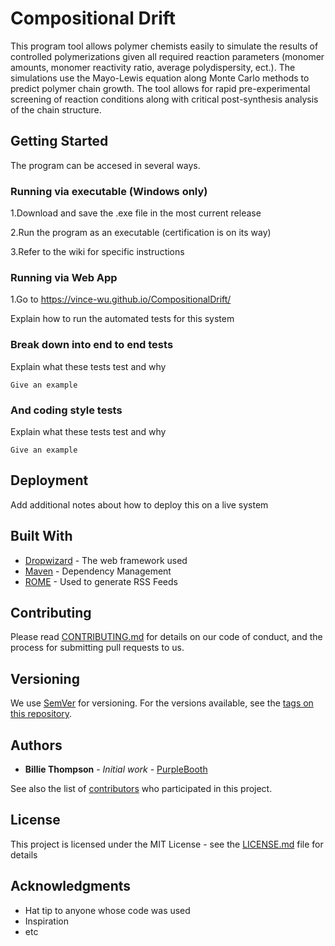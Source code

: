 # Compositional Drift

This program tool allows polymer chemists easily to simulate the results of controlled polymerizations given all required reaction parameters (monomer amounts, monomer reactivity ratio, average polydispersity, ect.). The simulations use the Mayo-Lewis equation along Monte Carlo methods to predict polymer chain growth. The tool allows for rapid pre-experimental screening of reaction conditions along with critical post-synthesis analysis of the chain structure.

## Getting Started
The program can be accesed in several ways.

### Running via executable (Windows only)

1.Download and save the .exe file in the most current release

2.Run the program as an executable (certification is on its way)

3.Refer to the wiki for specific instructions

### Running via Web App

1.Go to https://vince-wu.github.io/CompositionalDrift/

Explain how to run the automated tests for this system

### Break down into end to end tests

Explain what these tests test and why

```
Give an example
```

### And coding style tests

Explain what these tests test and why

```
Give an example
```

## Deployment

Add additional notes about how to deploy this on a live system

## Built With

* [Dropwizard](http://www.dropwizard.io/1.0.2/docs/) - The web framework used
* [Maven](https://maven.apache.org/) - Dependency Management
* [ROME](https://rometools.github.io/rome/) - Used to generate RSS Feeds

## Contributing

Please read [CONTRIBUTING.md](https://gist.github.com/PurpleBooth/b24679402957c63ec426) for details on our code of conduct, and the process for submitting pull requests to us.

## Versioning

We use [SemVer](http://semver.org/) for versioning. For the versions available, see the [tags on this repository](https://github.com/your/project/tags). 

## Authors

* **Billie Thompson** - *Initial work* - [PurpleBooth](https://github.com/PurpleBooth)

See also the list of [contributors](https://github.com/your/project/contributors) who participated in this project.

## License

This project is licensed under the MIT License - see the [LICENSE.md](LICENSE.md) file for details

## Acknowledgments

* Hat tip to anyone whose code was used
* Inspiration
* etc
